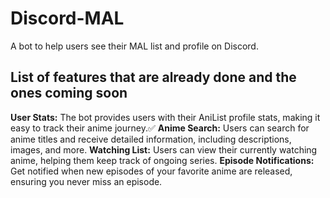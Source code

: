 # Discord-MAL
A bot to help users see their MAL list and profile on Discord. 

## List of features that are already done and the ones coming soon 
**User Stats:** The bot provides users with their AniList profile stats, making it easy to track their anime journey.✅
**Anime Search:** Users can search for anime titles and receive detailed information, including descriptions, images, and more.
**Watching List:** Users can view their currently watching anime, helping them keep track of ongoing series.
**Episode Notifications:** Get notified when new episodes of your favorite anime are released, ensuring you never miss an episode.

